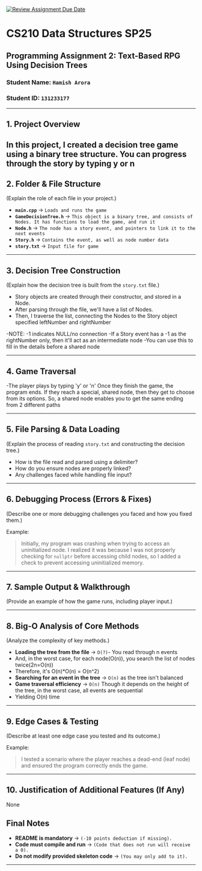 [![Review Assignment Due Date](https://classroom.github.com/assets/deadline-readme-button-22041afd0340ce965d47ae6ef1cefeee28c7c493a6346c4f15d667ab976d596c.svg)](https://classroom.github.com/a/jIKk4bke)
# CS210 Data Structures SP25
## Programming Assignment 2: Text-Based RPG Using Decision Trees

### **Student Name:** `Hamish Arora`  
### **Student ID:** `131233177`  

---

## **1. Project Overview**
In this project, I created a decision tree game using a binary tree structure. You can progress through the story by typing y or n
---

## **2. Folder & File Structure**
(Explain the role of each file in your project.)

- **`main.cpp`** → `Loads and runs the game`  
- **`GameDecisionTree.h`** → `This object is a binary tree, and consists of Nodes. It has functions to load the game, and run it`  
- **`Node.h`** → `The node has a story event, and pointers to link it to the  next events`  
- **`Story.h`** → `Contains the event, as well as node number data`  
- **`story.txt`** → `Input file for game`  

---

## **3. Decision Tree Construction**
(Explain how the decision tree is built from the `story.txt` file.)

- Story objects are created through their constructor, and stored in a Node.
- After parsing through the file, we'll have a list of Nodes.
- Then, I traverse the list, connecting the Nodes to the Story object specified leftNumber and rightNumber

-NOTE: -1 indicates NULL/no connection
-If a Story event has a -1 as the rightNumber only, then it'll act as an intermediate node
-You can use this to fill in the details before a shared node

---

## **4. Game Traversal**
-The player plays by typing 'y' or 'n'
Once they finish the game, the program ends.
If they reach a special, shared node, then they get to choose from its options.
So, a shared node enables you to get the same ending from 2 different paths

---

## **5. File Parsing & Data Loading**
(Explain the process of reading `story.txt` and constructing the decision tree.)

- How is the file read and parsed using a delimiter?  
- How do you ensure nodes are properly linked?  
- Any challenges faced while handling file input?  

---

## **6. Debugging Process (Errors & Fixes)**
(Describe one or more debugging challenges you faced and how you fixed them.)

Example:
> Initially, my program was crashing when trying to access an uninitialized node. I realized it was because I was not properly checking for `nullptr` before accessing child nodes, so I added a check to prevent accessing uninitialized memory.

---

## **7. Sample Output & Walkthrough**
(Provide an example of how the game runs, including player input.)

---

## **8. Big-O Analysis of Core Methods**
(Analyze the complexity of key methods.)

- **Loading the tree from the file** → `O(?)`- You read through n events
- And, in the worst case, for each node(O(n)), you search the list of nodes twice(2n=O(n))
- Therefore, it's O(n)*O(n) = O(n^2)
- **Searching for an event in the tree** → `O(n)`  as the tree isn't balanced
- **Game traversal efficiency** → `O(n)`  Though it depends on the height of the tree, in the worst case, all events are sequential
- Yielding O(n) time

---

## **9. Edge Cases & Testing**
(Describe at least one edge case you tested and its outcome.)

Example:
> I tested a scenario where the player reaches a dead-end (leaf node) and ensured the program correctly ends the game.

---

## **10. Justification of Additional Features (If Any)**
None
## **Final Notes**
- **README is mandatory** → `(-10 points deduction if missing).`  
- **Code must compile and run** → `(Code that does not run will receive a 0).`  
- **Do not modify provided skeleton code** → `(You may only add to it).`  

---

